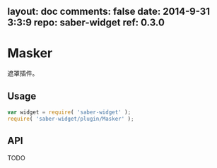 layout: doc
comments: false
date: 2014-9-31 3:3:9
repo: saber-widget
ref: 0.3.0
---

# Masker

遮罩插件。


## Usage

``` javascript
var widget = require( 'saber-widget' );
require( 'saber-widget/plugin/Masker' );
```

## API

TODO

